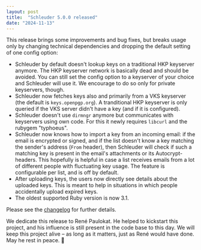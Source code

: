 ```yaml
---
layout: post
title:  "Schleuder 5.0.0 released"
date: "2024-11-13"
---
```


This release brings some improvements and bug fixes, but breaks usage only by changing technical dependencies and dropping the default setting of one config option:

* Schleuder by default doesn't lookup keys on a traditional HKP keyserver anymore. The HKP keyserver network is basically dead and should be avoided. You can still set the config option to a keyserver of your choice and Schleuder will use it. We encourage to do so only for private keyservers, though.
* Schleuder now fetches keys also and primarily from a VKS keyserver (the default is `keys.openpgp.org`). A tranditional HKP keyserver is only queried if the VKS server didn't have a key (and if it is configured).
* Schleuder doesn't use `dirmngr` anymore but communicates with keyservers using own code. For this it newly requires `libcurl` and the rubygem "typhoeus".
* Schleuder now knows how to import a key from an incoming email: if the email is encrypted or signed, and if the list doesn't know a key matching the sender's address (`From` header), then Schleuder will check if such a matching key is present in the email's attachments or its Autocrypt-headers. This hopefully is helpful in case a list receives emails from a lot of different people with fluctuating key usage. The feature is configurable per list, and is off by default.
* After uploading keys, the users now directly see details about the uploaded keys. This is meant to help in situations in which people accidentally upload expired keys.
* The oldest supported Ruby version is now 3.1.

Please see the [changelog](https://0xacab.org/schleuder/schleuder/blob/main/CHANGELOG.md#500--2024-11-13) for further details.

We dedicate this release to René Paulokat. He helped to kickstart this project, and his influence is still present in the code base to this day. We will keep this project alive – as long as it matters, just as René would have done. May he rest in peace. 🖤
